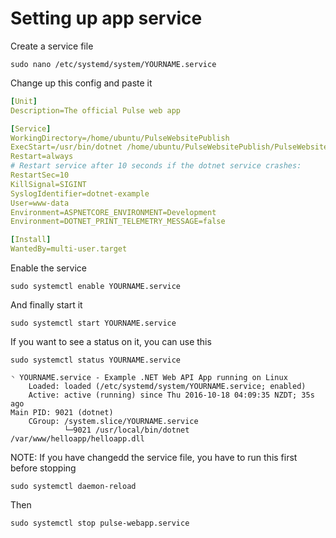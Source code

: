 # Setting up app service

Create a service file
```
sudo nano /etc/systemd/system/YOURNAME.service
```

Change up this config and paste it
```yaml
[Unit]
Description=The official Pulse web app

[Service]
WorkingDirectory=/home/ubuntu/PulseWebsitePublish
ExecStart=/usr/bin/dotnet /home/ubuntu/PulseWebsitePublish/PulseWebsite.dll
Restart=always
# Restart service after 10 seconds if the dotnet service crashes:
RestartSec=10
KillSignal=SIGINT
SyslogIdentifier=dotnet-example
User=www-data
Environment=ASPNETCORE_ENVIRONMENT=Development
Environment=DOTNET_PRINT_TELEMETRY_MESSAGE=false

[Install]
WantedBy=multi-user.target
```

Enable the service
```
sudo systemctl enable YOURNAME.service
```

And finally start it
```
sudo systemctl start YOURNAME.service
```

If you want to see a status on it, you can use this
```
sudo systemctl status YOURNAME.service

◝ YOURNAME.service - Example .NET Web API App running on Linux
    Loaded: loaded (/etc/systemd/system/YOURNAME.service; enabled)
    Active: active (running) since Thu 2016-10-18 04:09:35 NZDT; 35s ago
Main PID: 9021 (dotnet)
    CGroup: /system.slice/YOURNAME.service
            └─9021 /usr/local/bin/dotnet /var/www/helloapp/helloapp.dll
```

NOTE: If you have changedd the service file, you have to run this first before stopping
```
sudo systemctl daemon-reload
```
Then
```
sudo systemctl stop pulse-webapp.service
```
